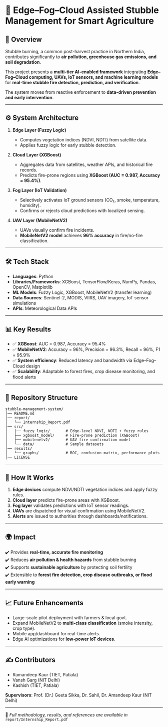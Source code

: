 # 🌾 Edge–Fog–Cloud Assisted Stubble Management for Smart Agriculture  

## 📌 Overview  
Stubble burning, a common post-harvest practice in Northern India, contributes significantly to **air pollution, greenhouse gas emissions, and soil degradation**.  

This project presents a **multi-tier AI-enabled framework** integrating **Edge–Fog–Cloud computing, UAVs, IoT sensors, and machine learning models** for **real-time stubble fire detection, prediction, and verification**.  

The system moves from reactive enforcement to **data-driven prevention and early intervention**.  

---

## ⚙️ System Architecture  
1. **Edge Layer (Fuzzy Logic)**  
   - Computes vegetation indices (NDVI, NDTI) from satellite data.  
   - Applies fuzzy logic for early stubble detection.  

2. **Cloud Layer (XGBoost)**  
   - Aggregates data from satellites, weather APIs, and historical fire records.  
   - Predicts fire-prone regions using **XGBoost (AUC = 0.987, Accuracy = 95.4%)**.  

3. **Fog Layer (IoT Validation)**  
   - Selectively activates IoT ground sensors (CO₂, smoke, temperature, humidity).  
   - Confirms or rejects cloud predictions with localized sensing.  

4. **UAV Layer (MobileNetV2)**  
   - UAVs visually confirm fire incidents.  
   - **MobileNetV2 model** achieves **96% accuracy** in fire/no-fire classification.  

---

## 🛠️ Tech Stack  
- **Languages**: Python  
- **Libraries/Frameworks**: XGBoost, TensorFlow/Keras, NumPy, Pandas, OpenCV, Matplotlib  
- **ML Models**: Fuzzy Logic, XGBoost, MobileNetV2 (transfer learning)  
- **Data Sources**: Sentinel-2, MODIS, VIIRS, UAV imagery, IoT sensor simulations  
- **APIs**: Meteorological Data APIs  

---

## 📊 Key Results  
- ✅ **XGBoost**: AUC = 0.987, Accuracy = 95.4%  
- ✅ **MobileNetV2**: Accuracy = 96%, Precision = 96.3%, Recall = 96%, F1 = 95.9%  
- ✅ **System efficiency**: Reduced latency and bandwidth via Edge–Fog–Cloud design  
- ✅ **Scalability**: Adaptable to forest fires, crop disease monitoring, and flood alerts  

---

## 📂 Repository Structure  
```
stubble-management-system/
│── README.md
│── report/
│   └── Internship_Report.pdf
│── src/
│   ├── fuzzy_logic/       # Edge-level NDVI, NDTI + fuzzy rules
│   ├── xgboost_model/     # Fire-prone prediction (XGBoost)
│   ├── mobilenetv2/       # UAV fire confirmation model
│   └── data/              # Sample datasets
│── results/
│   └── graphs/            # ROC, confusion matrix, performance plots
│── LICENSE
```

---

## 🚀 How It Works  
1. **Edge devices** compute NDVI/NDTI vegetation indices and apply fuzzy rules.  
2. **Cloud layer** predicts fire-prone areas with XGBoost.  
3. **Fog layer** validates predictions with IoT sensor readings.  
4. **UAVs** are dispatched for visual confirmation using MobileNetV2.  
5. **Alerts** are issued to authorities through dashboards/notifications.  

---

## 🌍 Impact  
✔️ Provides **real-time, accurate fire monitoring**  
✔️ Reduces **air pollution & health hazards** from stubble burning  
✔️ Supports **sustainable agriculture** by protecting soil fertility  
✔️ Extensible to **forest fire detection, crop disease outbreaks, or flood early warning**  

---

## 📈 Future Enhancements  
- Large-scale pilot deployment with farmers & local govt.  
- Expand MobileNetV2 to **multi-class classification** (smoke intensity, crop type).  
- Mobile app/dashboard for real-time alerts.  
- Edge AI optimizations for **low-power IoT devices**.  

---

## ✍️ Contributors  
- Ramandeep Kaur (TIET, Patiala)  
- Vansh Garg (NIT Delhi)  
- Kashish (TIET, Patiala)  

**Supervisors**: Prof. (Dr.) Geeta Sikka, Dr. Sahil, Dr. Amandeep Kaur (NIT Delhi)  

---

🔗 *Full methodology, results, and references are available in* `report/Internship_Report.pdf`  
